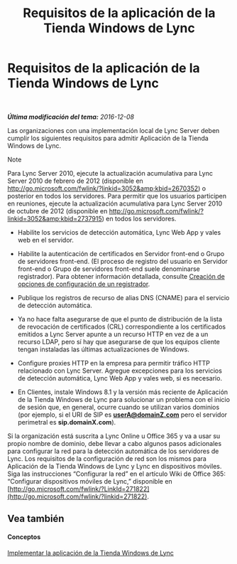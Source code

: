 ﻿---
title: Requisitos de la aplicación de la Tienda Windows de Lync
TOCTitle: Requisitos de la aplicación de la Tienda Windows de Lync
ms:assetid: 5f2e0a40-8450-4f61-b6f6-913fc1906020
ms:mtpsurl: https://technet.microsoft.com/es-es/library/JJ823129(v=OCS.15)
ms:contentKeyID: 52061647
ms.date: 01/07/2017
mtps_version: v=OCS.15
ms.translationtype: HT
---

# Requisitos de la aplicación de la Tienda Windows de Lync

 

_**Última modificación del tema:** 2016-12-08_

Las organizaciones con una implementación local de Lync Server deben cumplir los siguientes requisitos para admitir Aplicación de la Tienda Windows de Lync.


> [!NOTE]
> Para Lync Server 2010, ejecute la actualización acumulativa para Lync Server 2010 de febrero de 2012 (disponible en <A class=uri href="http://go.microsoft.com/fwlink/?linkid=3052%26kbid=2670352">http://go.microsoft.com/fwlink/?linkid=3052&amp;kbid=2670352</A>) o posterior en todos los servidores. Para permitir que los usuarios participen en reuniones, ejecute la actualización acumulativa para Lync Server 2010 de octubre de 2012 (disponible en <A class=uri href="http://go.microsoft.com/fwlink/?linkid=3052%26kbid=2737915">http://go.microsoft.com/fwlink/?linkid=3052&amp;kbid=2737915</A>) en todos los servidores.



  - Habilite los servicios de detección automática, Lync Web App y vales web en el servidor.

  - Habilite la autenticación de certificados en Servidor front-end o Grupo de servidores front-end. (El proceso de registro del usuario en Servidor front-end o Grupo de servidores front-end suele denominarse registrador). Para obtener información detallada, consulte [Creación de opciones de configuración de un registrador](lync-server-2013-create-registrar-configuration-settings.md).

  - Publique los registros de recurso de alias DNS (CNAME) para el servicio de detección automática.

  - Ya no hace falta asegurarse de que el punto de distribución de la lista de revocación de certificados (CRL) correspondiente a los certificados emitidos a Lync Server apunte a un recurso HTTP en vez de a un recurso LDAP, pero sí hay que asegurarse de que los equipos cliente tengan instaladas las últimas actualizaciones de Windows.

  - Configure proxies HTTP en la empresa para permitir tráfico HTTP relacionado con Lync Server. Agregue excepciones para los servicios de detección automática, Lync Web App y vales web, si es necesario.

  - En Clientes, instale Windows 8.1 y la versión más reciente de Aplicación de la Tienda Windows de Lync para solucionar un problema con el inicio de sesión que, en general, ocurre cuando se utilizan varios dominios (por ejemplo, si el URI de SIP es **userA@domainZ.com** pero el servidor perimetral es **sip.domainX.com**).

Si la organización está suscrita a Lync Online u Office 365 y va a usar su propio nombre de dominio, debe llevar a cabo algunos pasos adicionales para configurar la red para la detección automática de los servidores de Lync. Los requisitos de la configuración de red son los mismos para Aplicación de la Tienda Windows de Lync y Lync en dispositivos móviles. Siga las instrucciones “Configurar la red” en el artículo Wiki de Office 365: “Configurar dispositivos móviles de Lync,” disponible en [http://go.microsoft.com/fwlink/?LinkId=271822](http://go.microsoft.com/fwlink/?linkid=271822).

## Vea también

#### Conceptos

[Implementar la aplicación de la Tienda Windows de Lync](lync-server-2013-deploying-lync-windows-store-app.md)


